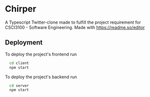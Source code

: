 
# Chirper

A Typescript Twitter-clone made to fulfill the project requirement for CSCI3100 - Software Engineering. Made with https://readme.so/editor

## Deployment

To deploy the project's frontend run

```bash
  cd client
  npm start
```

To deploy the project's backend run

```bash
  cd server
  npm start
```

